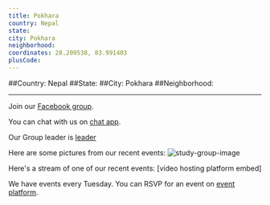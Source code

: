 ```yaml
---
title: Pokhara
country: Nepal
state: 
city: Pokhara
neighborhood: 
coordinates: 28.209538, 83.991403
plusCode:
---
```


##Country: Nepal
##State: 
##City: Pokhara
##Neighborhood: 
*****
Join our [Facebook group](https://www.facebook.com/groups/free.code.camp.pokhara).

You can chat with us on [chat app]().

Our Group leader is [leader]()

Here are some pictures from our recent events:
![study-group-image]()

Here's a stream of one of our recent events:
[video hosting platform embed]

We have events every Tuesday. You can RSVP for an event on [event platform]().
